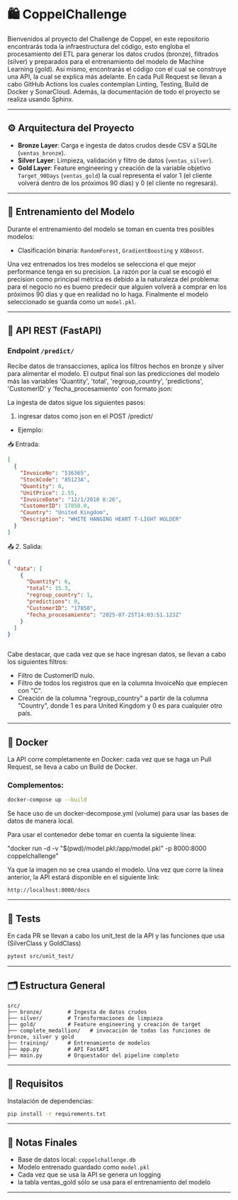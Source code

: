 # 🛍️ CoppelChallenge

Bienvenidos al proyecto del Challenge de Coppel, en este repositorio encontrarás toda la infraestructura del código, esto engloba el procesamiento del ETL para generar los datos crudos (bronze), filtrados (silver) y preparados para el entrenamiento del modelo de Machine Learning (gold). Así mismo, encontrarás el código con el cual se construye una API, la cual se explica más adelante.
En cada Pull Request se llevan a cabo GitHub Actions los cuales contemplan Linting, Testing, Build de Docker y SonarCloud. Además, la documentación de todo el proyecto se realiza usando Sphinx.

---

## ⚙️ Arquitectura del Proyecto

- **Bronze Layer**: Carga e ingesta de datos crudos desde CSV a SQLite (`ventas_bronze`).
- **Silver Layer**: Limpieza, validación y filtro de datos (`ventas_silver`).
- **Gold Layer**: Feature engineering y creación de la variable objetivo `Target_90Days` (`ventas_gold`) la cual representa el valor 1 (el cliente volverá dentro de los próximos 90 días) y 0 (el cliente no regresará).

---

## 🤖 Entrenamiento del Modelo

Durante el entrenamiento del modelo se toman en cuenta tres posibles modelos:

- Clasificación binaria: `RandomForest`, `GradientBoosting` y `XGBoost`.

Una vez entrenados los tres modelos se selecciona el que mejor performance tenga en su precision. La razón por la cual se escogió el precision como principal métrica es debido a la naturaleza del problema: para el negocio no es bueno predecir que alguien volverá a comprar en los próximos 90 días y que en realidad no lo haga.
Finalmente el modelo seleccionado se guarda como un `model.pkl`.

---

## 🧪 API REST (FastAPI)

### Endpoint `/predict/`  
Recibe datos de transacciones, aplica los filtros hechos en bronze y silver para alimentar el modelo. El output final son las predicciones del modelo más las variables 'Quantity', 'total', 'regroup_country', 'predictions', 'CustomerID' y 'fecha_procesamiento' con formato json:

La ingesta de datos sigue los siguientes pasos:
1. ingresar datos como json en el POST /predict/

* Ejemplo:

📥 Entrada:
```json
[
  {
    "InvoiceNo": "536365",
    "StockCode": "85123A",
    "Quantity": 6,
    "UnitPrice": 2.55,
    "InvoiceDate": "12/1/2010 8:26",
    "CustomerID": 17850.0,
    "Country": "United Kingdom",
    "Description": "WHITE HANGING HEART T-LIGHT HOLDER"
  }
]
```

📤 2. Salida:
```json
{
  "data": [
    {
      "Quantity": 6,
      "total": 15.3,
      "regroup_country": 1,
      "predictions": 0,
      "CustomerID": "17850",
      "fecha_procesamiento": "2025-07-25T14:03:51.123Z"
    }
  ]
}



```
Cabe destacar, que cada vez que se hace ingresan datos, se llevan a cabo los siguientes filtros:
- Filtro de CustomerID nulo.
- Filtro de todos los registros que en la columna InvoiceNo que empiecen con "C".
- Creación de la columna "regroup_country" a partir de la columna "Country", donde 1 es para United Kingdom y 0 es para cualquier otro país.
---

## 🐳 Docker

La API corre completamente en Docker: cada vez que se haga un Pull Request, se lleva a cabo un Build de Docker.

### Complementos:

```bash
docker-compose up --build
```
Se hace uso de un docker-decompose.yml (volume) para usar las bases de datos de manera local.

Para usar el contenedor debe tomar en cuenta la siguiente línea:

"docker run -d -v "$(pwd)/model.pkl:/app/model.pkl" -p 8000:8000 coppelchallenge"

Ya que la imagen no se crea usando el modelo.
Una vez que corre la línea anterior, la API estará disponible en el siguiente link:

```
http://localhost:8000/docs
```

---

## 🧪 Tests

En cada PR se llevan a cabo los unit_test de la API y las funciones que usa (SilverClass y GoldClass)

```bash
pytest src/unit_test/
```

---

## 🗂️ Estructura General

```
src/
├── bronze/        # Ingesta de datos crudos
├── silver/        # Transformaciones de limpieza
├── gold/          # Feature engineering y creación de target
├── complete_medallion/   # invocación de todas las funciones de bronze, silver y gold
├── training/      # Entrenamiento de modelos
├── app.py         # API FastAPI
├── main.py        # Orquestador del pipeline completo
```

---

## 📄 Requisitos

Instalación de dependencias:

```bash
pip install -r requirements.txt
```

---

## 📌 Notas Finales

- Base de datos local: `coppelchallenge.db`
- Modelo entrenado guardado como `model.pkl`
- Cada vez que se usa la API se genera un logging
- la tabla ventas_gold sólo se usa para el entrenamiento del modelo
---
